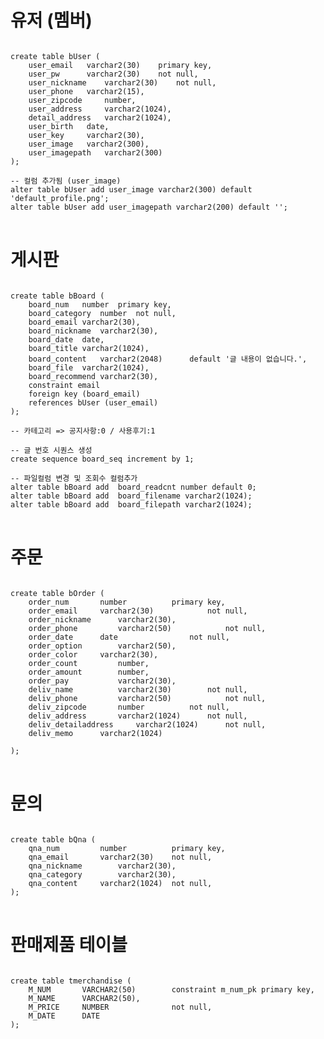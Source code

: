 # 유저 (멤버)
<pre>
<code>
create table bUser (
	user_email	 varchar2(30)	 primary key,
	user_pw		 varchar2(30)	 not null,
	user_nickname	 varchar2(30)	 not null,
	user_phone	 varchar2(15),
	user_zipcode	 number,
	user_address	 varchar2(1024),
	detail_address	 varchar2(1024),
	user_birth	 date,
	user_key	 varchar2(30),
	user_image	 varchar2(300),
	user_imagepath	 varchar2(300)
);

-- 컬럼 추가됨 (user_image)
alter table bUser add user_image varchar2(300) default 'default_profile.png';
alter table bUser add user_imagepath varchar2(200) default '';
</code>
</pre>

# 게시판
<pre>
<code>
create table bBoard (
	board_num	number	primary key,
	board_category	number	not null,
	board_email	varchar2(30),
	board_nickname	varchar2(30),
	board_date	date,
	board_title	varchar2(1024),
	board_content	varchar2(2048) 		default '글 내용이 없습니다.',
	board_file	varchar2(1024),
	board_recommend	varchar2(30),
	constraint email
	foreign key (board_email)
	references bUser (user_email)
);

-- 카테고리 => 공지사항:0 / 사용후기:1

-- 글 번호 시퀀스 생성
create sequence board_seq increment by 1;

-- 파일컬럼 변경 및 조회수 컬럼추가
alter table bBoard add	board_readcnt number default 0;
alter table bBoard add	board_filename varchar2(1024);
alter table bBoard add	board_filepath varchar2(1024);
</code>
</pre>

# 주문
<pre>
<code>
create table bOrder (
	order_num		number			primary key,
	order_email		varchar2(30) 	    	not null,
	order_nickname	  	varchar2(30),
	order_phone 	 	varchar2(50) 	    	not null,
	order_date		date              	not null,
	order_option		varchar2(50),
	order_color		varchar2(30),
  	order_count     	number,
 	order_amount    	number,
 	order_pay       	varchar2(30),
 	deliv_name      	varchar2(30)      	not null,
 	deliv_phone     	varchar2(50) 	    	not null,
	deliv_zipcode	  	number 			not null,
	deliv_address    	varchar2(1024) 	  	not null,
	deliv_detailaddress 	varchar2(1024) 		not null,
  	deliv_memo		varchar2(1024)	

);
</code>
</pre>

# 문의
<pre>
<code>
create table bQna (
	qna_num			number			primary key,
	qna_email		varchar2(30) 	not null,
	qna_nickname		varchar2(30),
	qna_category		varchar2(30),
	qna_content		varchar2(1024) 	not null,
);
</code>
</pre>

# 판매제품 테이블
<pre>
<code>
create table tmerchandise (
	M_NUM		VARCHAR2(50)		constraint m_num_pk primary key,
	M_NAME		VARCHAR2(50),
	M_PRICE		NUMBER				not null,
	M_DATE		DATE
);
</code>
</pre>